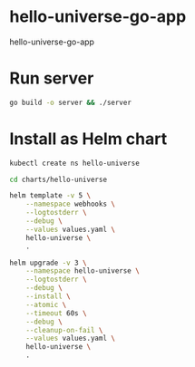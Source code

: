 # hello-universe-go-app
hello-universe-go-app

# Run server
```sh
go build -o server && ./server
```

# Install as Helm chart
```sh
kubectl create ns hello-universe

cd charts/hello-universe

helm template -v 5 \
    --namespace webhooks \
    --logtostderr \
    --debug \
    --values values.yaml \
    hello-universe \
    .

helm upgrade -v 3 \
    --namespace hello-universe \
    --logtostderr \
    --debug \
    --install \
    --atomic \
    --timeout 60s \
    --debug \
    --cleanup-on-fail \
    --values values.yaml \
    hello-universe \
    .
```

